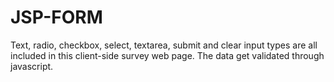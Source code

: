 # JSP-FORM
Text, radio, checkbox, select, textarea, submit and clear input types are all included in this client-side survey web page. The data get validated through javascript.
